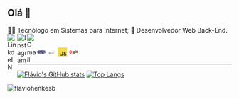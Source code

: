 ## Olá 👋

👨‍💻 Tecnólogo em Sistemas para Internet;
:elephant: Desenvolvedor Web Back-End.
<br/>
<a target="_blank" href="https://www.linkedin.com/in/fl%C3%A1vio-henkes-bagestan-a06098ba/">
  <img align="left" alt="LinkdeIN" width="22px" src="https://cdn1.iconfinder.com/data/icons/logotypes/32/circle-linkedin-256.png" />
</a>
<a target="_blank" href="https://www.instagram.com/flavio_henkesb/">
  <img align="left" alt="Instagram" width="22px" src="https://cdn3.iconfinder.com/data/icons/2018-social-media-logotypes/1000/2018_social_media_popular_app_logo_instagram-256.png" />
</a>
<a target="_blank" href="mailto:flaviohenkes@gmail.com">
  <img align="left" alt="Gmail" width="22px" src="https://cdn2.iconfinder.com/data/icons/social-icons-circular-color/512/gmail-256.png" />
</a>
<br/>

<code><img height="20" src="https://raw.githubusercontent.com/github/explore/80688e429a7d4ef2fca1e82350fe8e3517d3494d/topics/php/php.png"></code>
<code><img height="20" src="https://raw.githubusercontent.com/github/explore/80688e429a7d4ef2fca1e82350fe8e3517d3494d/topics/mysql/mysql.png"></code>
<code><img height="20" src="https://raw.githubusercontent.com/github/explore/80688e429a7d4ef2fca1e82350fe8e3517d3494d/topics/javascript/javascript.png"></code>
<code><img height="20" src="https://raw.githubusercontent.com/github/explore/80688e429a7d4ef2fca1e82350fe8e3517d3494d/topics/git/git.png"></code>
<br/>
<hr></hr>

[![Flávio's GitHub stats](https://github-readme-stats.vercel.app/api?username=flaviohenkesb&count_private=true&show_icons=true&theme=dark&locale=pt-br)](https://github.com/flaviohenkesb/github-readme-stats)
[![Top Langs](https://github-readme-stats.vercel.app/api/top-langs/?username=flaviohenkesb&layout=compact&theme=dark&show_icons=true&locale=pt-br)](https://github.com/flaviohenkesb)

<p align="left"> <img src="https://komarev.com/ghpvc/?username=flaviohenkesb&label=Profile%20views&color=0e75b6&style=flat" alt="flaviohenkesb" /> </p>
<!--
**flaviohenkesb/flaviohenkesb** is a ✨ _special_ ✨ repository because its `README.md` (this file) appears on your GitHub profile.
-->

